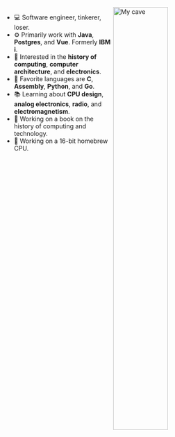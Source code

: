 <img align="right" width="50%" src="https://raw.githubusercontent.com/barrettotte/barrettotte.github.io/master/static/img/carousel/cave.png" alt="My cave"/>
<div align="left">
  <ul>
    <li>💻 Software engineer, tinkerer, loser.</li>
    <li>⚙️ Primarily work with <strong>Java</strong>, <strong>Postgres</strong>, and <strong>Vue</strong>. Formerly <strong>IBM i</strong>.</li>
    <li>🧮 Interested in the <strong>history of computing</strong>, <strong>computer architecture</strong>, and <strong>electronics</strong>.</li>
    <li>📜 Favorite languages are <strong>C</strong>, <strong>Assembly</strong>, <strong>Python</strong>, and <strong>Go</strong>.</li>
    <li>📚 Learning about <strong>CPU design</strong>, <strong>analog electronics</strong>, <strong>radio</strong>, and <strong>electromagnetism</strong>.</li>
    <li>🔨 Working on a book on the history of computing and technology.</li>
    <li>🔨 Working on a 16-bit homebrew CPU.</li>
  </ul>
</div>
